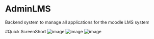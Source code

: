 # AdminLMS
Backend system to manage all applications for the moodle LMS system

#Quick ScreenShort
![image](https://user-images.githubusercontent.com/42572223/88814135-05d21e00-d1ba-11ea-975f-bd09ec74152a.png)
![image](https://user-images.githubusercontent.com/42572223/88814165-0e2a5900-d1ba-11ea-8967-e32bea74168d.png)
![image](https://user-images.githubusercontent.com/42572223/88814173-11bde000-d1ba-11ea-9cdc-8b88744dcb53.png)
